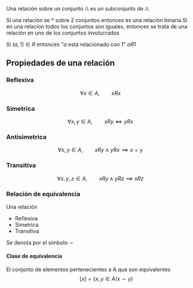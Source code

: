 Una relación sobre un conjunto $\mathbb{A}$ es un subconjunto de $\mathbb{A}$ 

Si una relación se º sobre 2 conjuntos entonces es una relación binaria
Si en una relacíon todos los conjuntos son iguales, entonces se trata de una relación en uno de los conjuntos involucrados

Si $(a, 1) \in R$ entonces "$a$ está relacionado con 1" $aR1$  


## Propiedades de una relación

### Reflexiva
$$\forall x \in A,\qquad xRx$$
### Simetrica
$$\forall x,y \in A,\qquad xRy\iff yRx$$
### Antisimetrica
$$\forall x,y\in A,\qquad xRy \wedge yRx\implies x = y$$
### Transitiva
$$\forall x,y,z\in A,\qquad xRy\wedge yRz\implies xRz$$


### Relación de equivalencia
Una relación
- Reflexiva
- Simetrica
- Transitiva

Se denota por el simbolo $\sim$ 

#### Clase de equivalencia
El conjunto de elementos pertenecientes a A que son equivalentes$$\qquad [x]=\{x,y\in A\big/x\sim y\}$$



